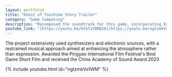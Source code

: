 ```yaml
---
layout: portfolio
title: "Ghost of Tsushima Story Trailer"
category: "Game Composing"
description: "Recomposed the soundtrack for this game, incorporating East Asian folk music composition ideas along with Western symphonic concepts."
youtube_link: "[https://youtu.be/hCkfxYDMQ2A](https://youtu.be/ngtzmkVo1WM)"
---
```

The project extensively used synthesizers and electronic sources, with a restrained musical approach aimed at enhancing the atmosphere rather than expression. Awarded the Pingyao International Film Festival's Best Game Short Film and received the China Academy of Sound Award.2023

{% include youtube.html id="ngtzmkVo1WM" %}
